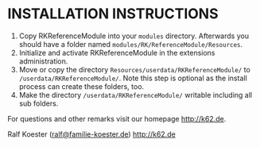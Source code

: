 # INSTALLATION INSTRUCTIONS

1. Copy RKReferenceModule into your `modules` directory. Afterwards you should have a folder named `modules/RK/ReferenceModule/Resources`.
2. Initialize and activate RKReferenceModule in the extensions administration.
3. Move or copy the directory `Resources/userdata/RKReferenceModule/` to `/userdata/RKReferenceModule/`.
   Note this step is optional as the install process can create these folders, too.
4. Make the directory `/userdata/RKReferenceModule/` writable including all sub folders.

For questions and other remarks visit our homepage http://k62.de.

Ralf Koester (ralf@familie-koester.de)
http://k62.de
